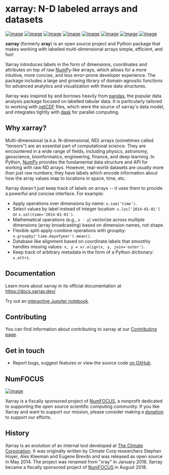 # xarray: N-D labeled arrays and datasets

[![image](https://github.com/pydata/xarray/workflows/CI/badge.svg?branch=main)](https://github.com/pydata/xarray/actions?query=workflow%3ACI)
[![image](https://codecov.io/gh/pydata/xarray/branch/main/graph/badge.svg)](https://codecov.io/gh/pydata/xarray)
[![image](https://readthedocs.org/projects/xray/badge/?version=latest)](https://docs.xarray.dev/)
[![image](https://img.shields.io/badge/benchmarked%20by-asv-green.svg?style=flat)](https://pandas.pydata.org/speed/xarray/)
[![image](https://img.shields.io/pypi/v/xarray.svg)](https://pypi.python.org/pypi/xarray/)
[![image](https://img.shields.io/badge/code%20style-black-000000.svg)](https://github.com/python/black)
[![image](https://zenodo.org/badge/DOI/10.5281/zenodo.598201.svg)](https://doi.org/10.5281/zenodo.598201)
[![image](https://img.shields.io/twitter/follow/xarray_dev?style=social)](https://twitter.com/xarray_dev)

**xarray** (formerly **xray**) is an open source project and Python
package that makes working with labelled multi-dimensional arrays
simple, efficient, and fun!

Xarray introduces labels in the form of dimensions, coordinates and
attributes on top of raw [NumPy](https://www.numpy.org)-like arrays,
which allows for a more intuitive, more concise, and less error-prone
developer experience. The package includes a large and growing library
of domain-agnostic functions for advanced analytics and visualization
with these data structures.

Xarray was inspired by and borrows heavily from
[pandas](https://pandas.pydata.org), the popular data analysis package
focused on labelled tabular data. It is particularly tailored to working
with [netCDF](https://www.unidata.ucar.edu/software/netcdf) files, which
were the source of xarray\'s data model, and integrates tightly with
[dask](https://dask.org) for parallel computing.

## Why xarray?

Multi-dimensional (a.k.a. N-dimensional, ND) arrays (sometimes called
"tensors") are an essential part of computational science. They are
encountered in a wide range of fields, including physics, astronomy,
geoscience, bioinformatics, engineering, finance, and deep learning. In
Python, [NumPy](https://www.numpy.org) provides the fundamental data
structure and API for working with raw ND arrays. However, real-world
datasets are usually more than just raw numbers; they have labels which
encode information about how the array values map to locations in space,
time, etc.

Xarray doesn\'t just keep track of labels on arrays \-- it uses them to
provide a powerful and concise interface. For example:

- Apply operations over dimensions by name: `x.sum('time')`.
- Select values by label instead of integer location:
    `x.loc['2014-01-01']` or `x.sel(time='2014-01-01')`.
- Mathematical operations (e.g., `x - y`) vectorize across multiple
    dimensions (array broadcasting) based on dimension names, not shape.
- Flexible split-apply-combine operations with groupby:
    `x.groupby('time.dayofyear').mean()`.
- Database like alignment based on coordinate labels that smoothly
    handles missing values: `x, y = xr.align(x, y, join='outer')`.
- Keep track of arbitrary metadata in the form of a Python dictionary:
    `x.attrs`.

## Documentation

Learn more about xarray in its official documentation at
<https://docs.xarray.dev/>.

Try out an [interactive Jupyter
notebook](https://mybinder.org/v2/gh/pydata/xarray/main?urlpath=lab/tree/doc/examples/weather-data.ipynb).

## Contributing

You can find information about contributing to xarray at our
[Contributing
page](https://docs.xarray.dev/en/latest/contributing.html#).

## Get in touch

- Report bugs, suggest features or view the source code [on
  GitHub](https://github.com/pydata/xarray).

## NumFOCUS

[![image](https://numfocus.org/wp-content/uploads/2017/07/NumFocus_LRG.png)](https://numfocus.org/)

Xarray is a fiscally sponsored project of
[NumFOCUS](https://numfocus.org), a nonprofit dedicated to supporting
the open source scientific computing community. If you like Xarray and
want to support our mission, please consider making a
[donation](https://numfocus.salsalabs.org/donate-to-xarray/) to support
our efforts.

## History

Xarray is an evolution of an internal tool developed at [The Climate
Corporation](http://climate.com/). It was originally written by Climate
Corp researchers Stephan Hoyer, Alex Kleeman and Eugene Brevdo and was
released as open source in May 2014. The project was renamed from
"xray" in January 2016. Xarray became a fiscally sponsored project of
[NumFOCUS](https://numfocus.org) in August 2018.

